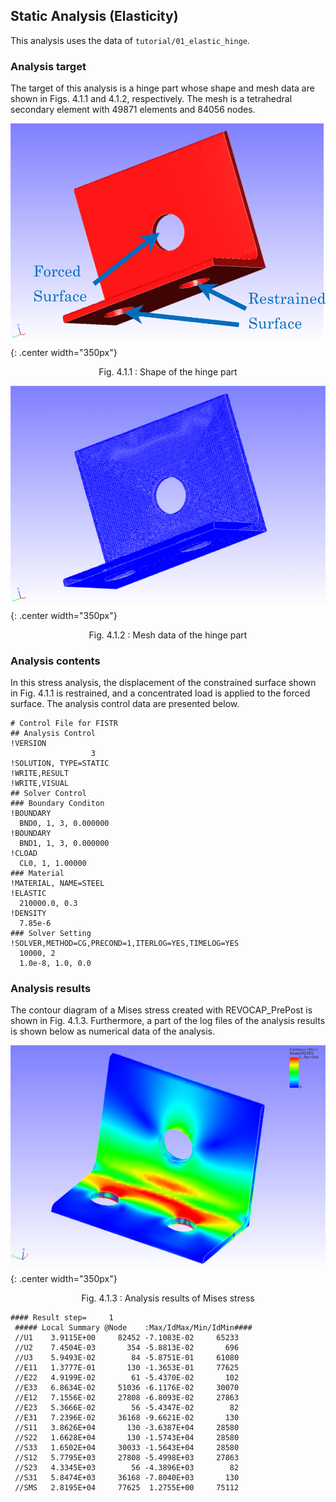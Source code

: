 ## Static Analysis (Elasticity)

This analysis uses the data of `tutorial/01_elastic_hinge`.

### Analysis target

The target of this analysis is a hinge part whose shape and mesh data are shown in Figs. 4.1.1 and 4.1.2, respectively. The mesh is a tetrahedral secondary element with 49871 elements and 84056 nodes.

![Shape of the hinge part](./media/tutorial01_01.png){: .center width="350px"}
<div style="text-align: center;">
Fig. 4.1.1 : Shape of the hinge part
</div>

![Mesh data of the hinge part](./media/tutorial01_02.png){: .center width="350px"}
<div style="text-align: center;">
Fig. 4.1.2 : Mesh data of the hinge part
</div>

### Analysis contents

In this stress analysis, the displacement of the constrained surface shown in Fig. 4.1.1 is restrained, and a concentrated load is applied to the forced surface. The analysis control data are presented below.

```
# Control File for FISTR
## Analysis Control
!VERSION
                  3
!SOLUTION, TYPE=STATIC
!WRITE,RESULT
!WRITE,VISUAL
## Solver Control
### Boundary Conditon
!BOUNDARY
  BND0, 1, 3, 0.000000
!BOUNDARY
  BND1, 1, 3, 0.000000
!CLOAD
  CL0, 1, 1.00000
### Material
!MATERIAL, NAME=STEEL
!ELASTIC
  210000.0, 0.3
!DENSITY
  7.85e-6
### Solver Setting
!SOLVER,METHOD=CG,PRECOND=1,ITERLOG=YES,TIMELOG=YES
  10000, 2
  1.0e-8, 1.0, 0.0
```

### Analysis results

The contour diagram of a Mises stress created with REVOCAP_PrePost is shown in Fig. 4.1.3. Furthermore, a part of the log files of the analysis results is shown below as numerical data of the analysis.

![Analysis results of Mises stress](./media/tutorial01_03.png){: .center width="350px"}
<div style="text-align: center;">
Fig. 4.1.3 : Analysis results of Mises stress
</div>

```
#### Result step=     1
 ##### Local Summary @Node    :Max/IdMax/Min/IdMin####
 //U1    3.9115E+00     82452 -7.1083E-02     65233
 //U2    7.4504E-03       354 -5.8813E-02       696
 //U3    5.9493E-02        84 -5.8751E-01     61080
 //E11   1.3777E-01       130 -1.3653E-01     77625
 //E22   4.9199E-02        61 -5.4370E-02       102
 //E33   6.8634E-02     51036 -6.1176E-02     30070
 //E12   7.1556E-02     27808 -6.8093E-02     27863
 //E23   5.3666E-02        56 -5.4347E-02        82
 //E31   7.2396E-02     36168 -9.6621E-02       130
 //S11   3.8626E+04       130 -3.6387E+04     28580
 //S22   1.6628E+04       130 -1.5743E+04     28580
 //S33   1.6502E+04     30033 -1.5643E+04     28580
 //S12   5.7795E+03     27808 -5.4998E+03     27863
 //S23   4.3345E+03        56 -4.3896E+03        82
 //S31   5.8474E+03     36168 -7.8040E+03       130
 //SMS   2.8195E+04     77625  1.2755E+00     75112
```


